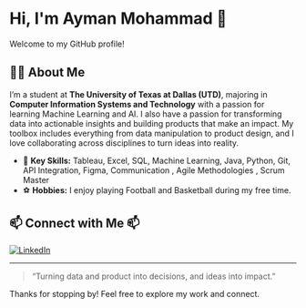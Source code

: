# Hi, I'm Ayman Mohammad 👋  
Welcome to my GitHub profile!

## 👨‍💻 About Me

I’m a student at **The University of Texas at Dallas (UTD)**, majoring in **Computer Information Systems and Technology** with a passion for learning Machine Learning and AI. I also  have a passion for transforming data into actionable insights and building products that make an impact. My toolbox includes everything from data manipulation to product design, and I love collaborating across disciplines to turn ideas into reality.



- 🚀 **Key Skills:** Tableau, Excel, SQL, Machine Learning, Java, Python, Git, API Integration, Figma, Communication , Agile Methodologies , Scrum Master  
- ⚽ **Hobbies:** I enjoy playing Football and Basketball during my free time.

## 📫 Connect with Me 📫
<a href="https://www.linkedin.com/in/ayman-mohammad-063278255/" target="_blank">
  <img src="https://img.shields.io/badge/LinkedIn-Ayman%20Mohammad-blue?style=flat-square&logo=linkedin" alt="LinkedIn">
</a>

---

> “Turning data and product into decisions, and ideas into impact.”

Thanks for stopping by! Feel free to explore my work and connect.
